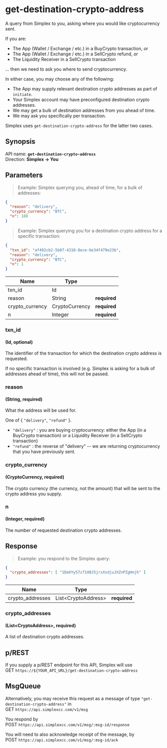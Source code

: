 # get-destination-crypto-address #

A query from Simplex to you, asking where you would like cryptocurrency sent.

If you are:

 * The App (Wallet / Exchange / etc.) in a BuyCrypto transaction, _or_
 * The App (Wallet / Exchange / etc.) in a SellCrypto refund, _or_
 * The Liquidity Receiver in a SellCrypto transaction

... then we need to ask you where to send cryptocurrency.

In either case, you may choose any of the following:

 * The App may supply relevant destination crypto addresses as part of `initiate`.
 * Your Simplex account may have preconfigured destination crypto addresses.
 * We may get a bulk of destination addresses from you ahead of time.
 * We may ask you specifically per transaction.

Simplex uses `get-destination-crypto-address` for the latter two cases.

## Synopsis ##

API name: **`get-destination-crypto-address`**  
Direction: **Simplex &rarr; You**

## Parameters ##

> Example: Simplex querying you, ahead of time, for a bulk of addresses:

```json
{
  "reason": "delivery",
  "crypto_currency": "BTC",
  "n": 100
}
```

> Example: Simplex querying you for a destination crypto address for a specific transaction:

```json
{
  "txn_id": "af492cb2-5b07-4318-8ece-be34f479e23b",
  "reason": "delivery",
  "crypto_currency": "BTC",
  "n": 1
}
```

Name            | Type           |   |
--------------- | -------------- | - |
txn_id          | Id             |
reason          | String         | **required**
crypto_currency | CryptoCurrency | **required**
n               | Integer        | **required**

### txn_id ###
#### (Id, optional)

The identifier of the transaction for which the destination crypto address is requested.

If no specific transaction is involved (e.g. Simplex is asking for a bulk of addresses ahead of time), this will not be passed.

### reason ###
#### (String, **required**)

What the address will be used for.

One of { `"delivery"`, `"refund"` }.

 * `"delivery"` : you are buying cryptocurrency: either the App (in a BuyCrypto transaction) or a Liquidity Receiver (in a SellCrypto transaction)
 * `"refund"` : the reverse of "delivery" -- we are returning cryptocurrency that you have previously sent.

### crypto_currency ###
#### (CryptoCurrency, **required**)

The crypto currency (the currency, not the amount) that will be sent to the crypto address you supply.

### n ###
#### (Integer, **required**)

The number of requested destination crypto addresses.

## Response ##

> Example: you respond to the Simplex query:

```json
{
  "crypto_addresses": [ "1EmXYy57z71H8J5jrxXsdjuJXZnPZgHnjh" ]
}
```

Name             | Type                  |   |
---------------- | --------------------- | - |
crypto_addresses | List\<CryptoAddress\> | **required**

### crypto_addresses ###
#### (List\<CryptoAddress\>, **required**)

A list of destination crypto addresses.

## p/REST ##

If you supply a p/REST endpoint for this API, Simplex will use  
<span class="http-verb http-get">GET</span> `https://${YOUR_API_URL}/get-destination-crypto-address`

## MsgQueue ##

Alternatively, you may receive this request as a message of type `"get-destination-crypto-address"` in  
<span class="http-verb http-get">GET</span> `https://api.simplexcc.com/v1/msg`

You respond by  
<span class="http-verb http-post">POST</span> `https://api.simplexcc.com/v1/msg/:msg-id/response`

You will need to also acknowledge receipt of the message, by  
<span class="http-verb http-post">POST</span> `https://api.simplexcc.com/v1/msg/:msg-id/ack`

[modeline]: # ( vim: set ts=2 sw=2 expandtab wrap linebreak: )
